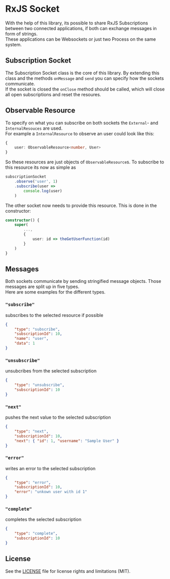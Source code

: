 # RxJS Socket

With the help of this library, its possible to share RxJS Subscriptions between two connected applications, if both can exchange messages in form of strings.   
These applications can be Websockets or just two Process on the same system.

## Subscription Socket
The Subscription Socket class is the core of this library. By extending this class and the methods `onMessage` and `send` you can specify how the sockets communicate.   
If the socket is closed the `onClose` method should be called, which will close all open subscriptions and reset the resoures.

## Observable Resource
To specify on what you can subscribe on both sockets the `External`- and `InternalResouces` are used.   
For example a `InternalResource` to observe an user could look like this:
```typescript
{
    user: ObservableResource<number, User>
}
```
So these resources are just objects of `ObservableResource`s. To subscribe to this resource its now as simple as
```typescript
subscriptionSocket
    .observe('user', 1)
    .subscribe(user =>
        console.log(user)
    )
```
The other socket now needs to provide this resource. This is done in the constructor:
```typescript
constructor() {
    super(
        ...,
        {
            user: id => theGetUserFunction(id) 
        }
    )
}
```


## Messages

Both sockets communicate by sending stringified message objects.
Those messages are split up in five types.   
Here are some examples for the different types.

### `"subscribe"`   
subscribes to the selected resource if possible   
```json
{
    "type": "subscribe",
    "subscriptionId": 10,
    "name": "user",
    "data": 1
}
```
### `"unsubscribe"`   
unsubcribes from the selected subscription
```json
{
    "type": "unsubscribe",
    "subscriptionId": 10
}
```
### `"next"`   
pushes the next value to the selected subscription
```json
{
    "type": "next",
    "subscriptionId": 10,
    "next": { "id": 1, "username": "Sample User" }
}
```
### `"error"`
writes an error to the selected subscription
```json
{
    "type": "error",
    "subscriptionId": 10,
    "error": "unkown user with id 1"
}
```
### `"complete"`
completes the selected subscription
```json
{
    "type": "complete",
    "subscriptionId": 10
}
```

## License

See the [LICENSE](License.md) file for license rights and limitations (MIT).